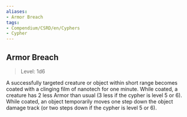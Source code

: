 ```yaml
---
aliases:
- Armor Breach
tags:
- Compendium/CSRD/en/Cyphers
- Cypher
---
```


  
## Armor Breach  
>Level: 1d6  
  
A successfully targeted creature or object within short range becomes coated with a clinging film of nanotech for one minute. While coated, a creature has 2 less Armor than usual (3 less if the cypher is level 5 or 6). While coated, an object temporarily moves one step down the object damage track (or two steps down if the cypher is level 5 or 6).